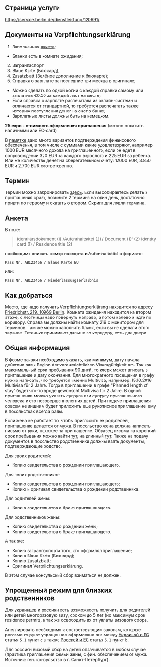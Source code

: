## Страница услуги

https://service.berlin.de/dienstleistung/120691/

## Документы на Verpflichtungserklärung

1. Заполненная [анкета](https://www.berlin.de/labo/_assets/buergerdienste/angaben_zur_verpflichtungserklaerung.pdf);
  * Бланки есть в комнате ожидания;
2. Загранпаспорт;
3. Blaue Karte (Блюкард);
4. Zusatzblatt (Зелёное дополнение к блюкарте);
5. Справки о зарплате за последние три месяца в оригинале;
  * Можно сделать по одной копии с каждой справки самому или заплатить €0.50 за каждый лист на месте;
  * Если справка о зарплате распечатана из онлайн-системы и отличается от стандартной, то требуется распечатать также историю поступления денег на счет в банке;
  * Зарплатные листы должны быть на немецком.

**25 евро - стоимость оформления приглашения** (можно оплатить наличными или EC-card)

В [памятке](https://www.berlin.de/labo/willkommen-in-berlin/dienstleistungen/service.246503.php/dienstleistung/120691/pdf/) дано много вариантов подтверждения финансового обеспечения, в том числе с суммами какие удовлетворяют, например 1000 EUR месячного дохода на приглашенного, если он едет в сопровождении 320 EUR за каждого взрослого и 225 EUR за ребенка. Или же количество денег на сберегательном счету: 12000 EUR, 3.850 EUR и 2.700 EUR соответсвенно.

## Термин

Термин можно забронировать [здесь](https://service.berlin.de/terminvereinbarung/termin/tag.php?termin=1&dienstleister=121918&anliegen[]=120691&herkunft=1).
Если вы собираетесь делать 2 приглашения сразу, возьмите 2 термина на один день, достаточно придти по первому и сказать о втором.
[Скрипт](https://gist.github.com/globalundo/b0e8f88f110cc54fdb71) для ловли термина.

## Анкета

В поле:

> Identitätsdokument (1) /Aufenthaltstitel (2) / Document (1)/ (2) Identity card (1) / Residence title (2)

необходимо вписать номер паспорта **и** Aufenthaltstitel в формате:

`Pass Nr. AB123456 / Blaue Karte EU`

или:

`Pass Nr. AB123456 / Niederlassungserlaubnis`

## Как добраться

Место, где надо получать Verpflichtungserklärung находится по адресу [Friedrichstr. 219, 10969 Berlin](https://goo.gl/maps/rvUhjXvvmGT2). Комната ожидания находится на втором этаже, с лестницы надо повернуть направо, а потом налево и идти по коридору. Справа вы должны найти комнату 219 с монитором для терминов. Там же можно заполнить бланк, если вы не сделали этого заранее. Тетеньки принимают дальше по коридору, есть две двери.

## Общая информация

В форме заявки необходимо указать, как минимум, дату начала действия визы Beginn der voraussichtlichen Visumgültigkeit am.
Так как максимальный срок пребывания 90 дней, то клерк может вписать в приглашение и дату окончания. Для многократного посещения в графу нужно написать, что требуется именно Multivisa, например: 15.10.2016 Multivisa für 2 Jahre. Тогда в приглашении в графе "Planned length of stay" будет что-то вроде gewünscht Multivisa für 2 Jahre.
В одной приглашении можно указать супруга или супругу приглашенного человека и его несовершеннолетних детей.
При подаче приглашения совсем не лишним будет приложить еще рукописное приглашение, ему в посольствах всегда рады.

Если жена не работает то, чтобы пригласить ее родителей, приглашение делается от мужа. В посольство жена должна написать письмо от руки, похожее на приглашение. Образец письма на короткий срок пребывания можно найти [тут](https://github.com/ewgRa/de_faq/blob/master/files/Einladung%20(short%20term).docx?raw=true), на длинный [тут](https://github.com/ewgRa/de_faq/blob/master/files/Einladung%20(long%20term).docx?raw=true).
Также на подачу документов в посольство родственники должны взять документы, подтверждающие родство.

Для своих родителей:
- Копию свидетельства о рождении приглашающего.

Для своих родственников:
- Копию свидетельства о рождении приглашающего;
- Копию и оригинал свидетельства о рождении родственника.

Для родителей жены:
- Копию свидетельства о браке приглашающего.

Для родственников жены:
- Копию свидетельства о рождении жены;
- Копию свидетельства о браке приглашающего.

А так же:
- Копию загранпаспорта того, кто оформлял приглашение;
- Копию Blaue Karte (Блюкард);
- Копию Zusatzblatt;
- Оригинал Verpflichtungserklärung.

В этом случае консульский сбор взиматься не должен.

## Упрощенный режим для близких родственников

Для [украинцев](http://www.kiew.diplo.de/Vertretung/kiew/uk/05/Visa/Antragstellungen/Gebuehr.html) и [россиян](http://www.germania.diplo.de/contentblob/4227270/Daten/4271962/besuchsreisen_nahe_verwandte.pdf) есть возможность получить для родителей или детей многоразовую визу, сроком до 5 лет (но максимум срок residence permit), а так же освободить их от уплаты визового сбора. 

Апеллировать необходимо к соответсвующим законам, которые регламентируют упрощенное оформление виз между [Украиной и ЕС](http://eur-lex.europa.eu/legal-content/DE/TXT/?uri=uriserv:OJ.L_.2007.332.01.0066.01.DEU) статья `5.1` пункт `с` а также [Россией и ЕС](http://eur-lex.europa.eu/legal-content/DE/TXT/PDF/?uri=CELEX:22007A0517(01)&from=DE) статья `5.1` пункт `b`.

Для россиян визовый сбор на детей оплачивается в любом случае (практика приглашения семьи жены, с фин. обеспечением от мужа. Источник: ген. консульство в г. Санкт-Петербург).

